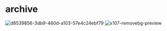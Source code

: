 # archive
![d8539856-3db9-460d-a103-57e4c24ebf79](https://github.com/user-attachments/assets/9bc04486-27d9-4ad2-84ff-5b5dc1c71b0e)
![x107-removebg-preview](https://github.com/user-attachments/assets/d45b893d-8128-4009-b46a-d6c49b3b94bc)
